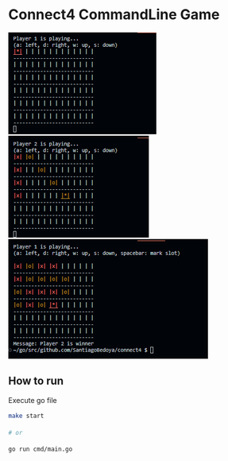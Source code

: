 # Connect4 CommandLine Game

![img1](https://github.com/SantiagoBedoya/connect4-cli/blob/master/resources/connect41.png)
![img2](https://github.com/SantiagoBedoya/connect4-cli/blob/master/resources/connect42.png)
![img3](https://github.com/SantiagoBedoya/connect4-cli/blob/master/resources/connect43.png)

## How to run

Execute go file

```bash
make start

# or

go run cmd/main.go
```
